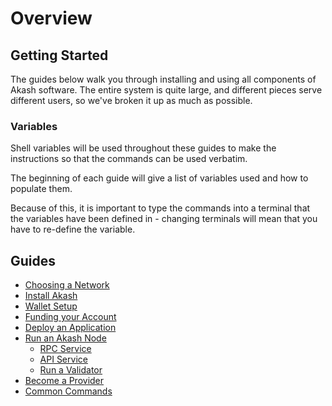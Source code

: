# Overview

## Getting Started

The guides below walk you through installing and using all components of Akash software. The entire system is quite large, and different pieces serve different users, so we've broken it up as much as possible.

### Variables

Shell variables will be used throughout these guides to make the instructions so that the commands can be used verbatim.

The beginning of each guide will give a list of variables used and how to populate them.

Because of this, it is important to type the commands into a terminal that the variables have been defined in - changing terminals will mean that you have to re-define the variable.

## Guides

* [Choosing a Network](version.md)
* [Install Akash](install.md)
* [Wallet Setup](wallet.md)
* [Funding your Account](funding.md)
* [Deploy an Application](deploy.md)
* [Run an Akash Node](node/)
  * [RPC Service](node/rpc-service.md)
  * [API Service](node/api-service.md)
  * [Run a Validator](../validators/validator.md)
* [Become a Provider](../providers/provider.md)
* [Common Commands](../decentralized-cloud/general-commands.md)

